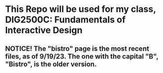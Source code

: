 # This Repo will be used for my class, DIG2500C: Fundamentals of Interactive Design
## NOTICE! The "bistro" page is the most recent files, as of 9/19/23. The one with the capital "B", "Bistro", is the older version.
###
